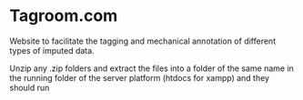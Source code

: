 # Tagroom.com
Website to facilitate the tagging and mechanical annotation of different types of imputed data.

Unzip any .zip folders and extract the files into a folder of the same name in the running folder of the server platform (htdocs for xampp) and they should run
